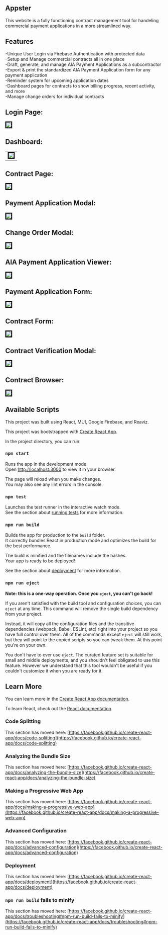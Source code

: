 ## Appster
This website is a fully functioning contract management tool for handeling commercial payment applications in a more streamlined way. 


## Features
-Unique User Login via Firebase Authentication with protected data <br />
-Setup and Manage commercial contracts all in one place <br />
-Draft, generate, and manage AIA Payment Applications as a subcontractor <br />
-Export & print the standardized AIA Payment Application form for any payment application <br />
-Reminder system for upcoming application dates <br />
-Dashboard pages for contracts to show billing progress, recent activity, and more <br />
-Manage change orders for individual contracts <br />

## Login Page:

<kbd><img src="./Examples/login.png" style=" border-style:solid; border-color:black"  ></kbd>

## Dashboard:

<table><tr><td><img src="./Examples/dashboard.png" style=" border-style:solid; border-color:black"  ></td></tr></table>

## Contract Page:

<img src="./Examples/contract_page.png" style=" border-style:solid; border-color:black"  >

## Payment Application Modal:

<img src="./Examples/pay_app_modal.png" style=" border-style:solid; border-color:black"  >

## Change Order Modal:

<img src="./Examples/change_order_modal.png" style=" border-style:solid; border-color:black"  >

## AIA Payment Application Viewer:

<img src="./Examples/pay_app_preview.png" style=" border-style:solid; border-color:black"  >

## Payment Application Form:

<img src="./Examples/pay_app.png" style=" border-style:solid; border-color:black"  >

## Contract Form:

<img src="./Examples/contract_setup.png" style=" border-style:solid; border-color:black"  >

## Contract Verification Modal:

<img src="./Examples/contract_verification.png" style=" border-style:solid; border-color:black"  >

## Contract Browser:

<img src="./Examples/contract_browser.png" style=" border-style:solid; border-color:black"  >



## Available Scripts

This project was built using React, MUI, Google Firebase, and Reaviz. 

This project was bootstrapped with [Create React App](https://github.com/facebook/create-react-app).

In the project directory, you can run:

### `npm start`

Runs the app in the development mode.\
Open [http://localhost:3000](http://localhost:3000) to view it in your browser.

The page will reload when you make changes.\
You may also see any lint errors in the console.

### `npm test`

Launches the test runner in the interactive watch mode.\
See the section about [running tests](https://facebook.github.io/create-react-app/docs/running-tests) for more information.

### `npm run build`

Builds the app for production to the `build` folder.\
It correctly bundles React in production mode and optimizes the build for the best performance.

The build is minified and the filenames include the hashes.\
Your app is ready to be deployed!

See the section about [deployment](https://facebook.github.io/create-react-app/docs/deployment) for more information.

### `npm run eject`

**Note: this is a one-way operation. Once you `eject`, you can't go back!**

If you aren't satisfied with the build tool and configuration choices, you can `eject` at any time. This command will remove the single build dependency from your project.

Instead, it will copy all the configuration files and the transitive dependencies (webpack, Babel, ESLint, etc) right into your project so you have full control over them. All of the commands except `eject` will still work, but they will point to the copied scripts so you can tweak them. At this point you're on your own.

You don't have to ever use `eject`. The curated feature set is suitable for small and middle deployments, and you shouldn't feel obligated to use this feature. However we understand that this tool wouldn't be useful if you couldn't customize it when you are ready for it.

## Learn More

You can learn more in the [Create React App documentation](https://facebook.github.io/create-react-app/docs/getting-started).

To learn React, check out the [React documentation](https://reactjs.org/).

### Code Splitting

This section has moved here: [https://facebook.github.io/create-react-app/docs/code-splitting](https://facebook.github.io/create-react-app/docs/code-splitting)

### Analyzing the Bundle Size

This section has moved here: [https://facebook.github.io/create-react-app/docs/analyzing-the-bundle-size](https://facebook.github.io/create-react-app/docs/analyzing-the-bundle-size)

### Making a Progressive Web App

This section has moved here: [https://facebook.github.io/create-react-app/docs/making-a-progressive-web-app](https://facebook.github.io/create-react-app/docs/making-a-progressive-web-app)

### Advanced Configuration

This section has moved here: [https://facebook.github.io/create-react-app/docs/advanced-configuration](https://facebook.github.io/create-react-app/docs/advanced-configuration)

### Deployment

This section has moved here: [https://facebook.github.io/create-react-app/docs/deployment](https://facebook.github.io/create-react-app/docs/deployment)

### `npm run build` fails to minify

This section has moved here: [https://facebook.github.io/create-react-app/docs/troubleshooting#npm-run-build-fails-to-minify](https://facebook.github.io/create-react-app/docs/troubleshooting#npm-run-build-fails-to-minify)
